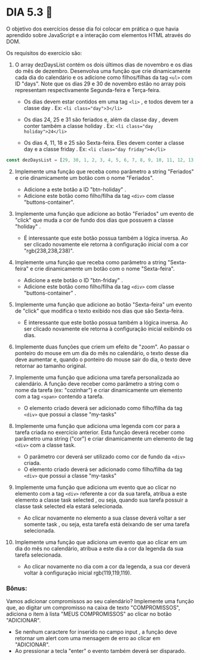 # DIA 5.3 🚀

O objetivo dos exercícios desse dia foi colocar em prática o que havia aprendido sobre JavaScript e a interação com elementos HTML através do DOM.

Os requisitos do exercício são:

1. O array dezDaysList contém os dois últimos dias de novembro e os dias do mês de dezembro. Desenvolva uma função que crie dinamicamente cada dia do calendário e os adicione como filhos/filhas da tag `<ul>` com ID "days". Note que os dias 29 e 30 de novembro estão no array pois representam respectivamente Segunda-feira e Terça-feira.

    * Os dias devem estar contidos em uma tag `<li>` , e todos devem ter a classe day . Ex: `<li class="day">3</li>`

    * Os dias 24, 25 e 31 são feriados e, além da classe day , devem conter também a classe holiday . Ex: `<li class="day holiday">24</li>`

    * Os dias 4, 11, 18 e 25 são Sexta-feira. Eles devem conter a classe day e a classe friday . Ex: `<li class="day friday">4</li>`
  ```JavaScript
  const dezDaysList = [29, 30, 1, 2, 3, 4, 5, 6, 7, 8, 9, 10, 11, 12, 13, 14, 15, 16, 17, 18, 19, 20, 21, 22, 23, 24, 25, 26, 27, 28, 29, 30, 31];;
  ```

2. Implemente uma função que receba como parâmetro a string "Feriados" e crie dinamicamente um botão com o nome "Feriados".
    * Adicione a este botão a ID "btn-holiday" .
    * Adicione este botão como filho/filha da tag `<div>` com classe "buttons-container".

3. Implemente uma função que adicione ao botão "Feriados" um evento de "click" que muda a cor de fundo dos dias que possuem a classe "holiday" .
    * É interessante que este botão possua também a lógica inversa. Ao ser clicado novamente ele retorna à configuração inicial com a cor "rgb(238,238,238)".
4. Implemente uma função que receba como parâmetro a string "Sexta-feira" e crie dinamicamente um botão com o nome "Sexta-feira".
    * Adicione a este botão o ID "btn-friday" .
    * Adicione este botão como filho/filha da tag `<div>` com classe "buttons-container" .
5. Implemente uma função que adicione ao botão "Sexta-feira" um evento de "click" que modifica o texto exibido nos dias que são Sexta-feira.
    * É interessante que este botão possua também a lógica inversa. Ao ser clicado novamente ele retorna à configuração inicial exibindo os dias.
6. Implemente duas funções que criem um efeito de "zoom". Ao passar o ponteiro do mouse em um dia do mês no calendário, o texto desse dia deve aumentar e, quando o ponteiro do mouse sair do dia, o texto deve retornar ao tamanho original.
7. Implemente uma função que adiciona uma tarefa personalizada ao calendário. A função deve receber como parâmetro a string com o nome da tarefa (ex: "cozinhar") e criar dinamicamente um elemento com a tag `<span>` contendo a tarefa.
    * O elemento criado deverá ser adicionado como filho/filha da tag `<div>` que possui a classe "my-tasks"
8. Implemente uma função que adiciona uma legenda com cor para a tarefa criada no exercício anterior. Esta função deverá receber como parâmetro uma string ("cor") e criar dinamicamente um elemento de tag `<div>` com a classe task.
    * O parâmetro cor deverá ser utilizado como cor de fundo da `<div>` criada.
    * O elemento criado deverá ser adicionado como filho/filha da tag `<div>` que possui a classe "my-tasks"
9. Implemente uma função que adiciona um evento que ao clicar no elemento com a tag `<div>` referente a cor da sua tarefa, atribua a este elemento a classe task selected , ou seja, quando sua tarefa possuir a classe task selected ela estará selecionada.
    * Ao clicar novamente no elemento a sua classe deverá voltar a ser somente task , ou seja, esta tarefa está deixando de ser uma tarefa selecionada.

10. Implemente uma função que adiciona um evento que ao clicar em um dia do mês no calendário, atribua a este dia a cor da legenda da sua tarefa selecionada.
    * Ao clicar novamente no dia com a cor da legenda, a sua cor deverá voltar à configuração inicial rgb(119,119,119).

### Bônus:

Vamos adicionar compromissos ao seu calendário? Implemente uma função que, ao digitar um compromisso na caixa de texto "COMPROMISSOS", adiciona o item à lista "MEUS COMPROMISSOS" ao clicar no botão "ADICIONAR".

  * Se nenhum caractere for inserido no campo input , a função deve retornar um alert com uma mensagem de erro ao clicar em "ADICIONAR".
  * Ao pressionar a tecla "enter" o evento também deverá ser disparado.
